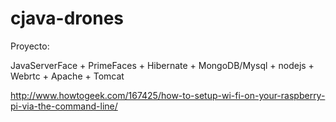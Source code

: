 # cjava-drones
Proyecto:

JavaServerFace + PrimeFaces + Hibernate + MongoDB/Mysql + nodejs + Webrtc + Apache + Tomcat


http://www.howtogeek.com/167425/how-to-setup-wi-fi-on-your-raspberry-pi-via-the-command-line/
